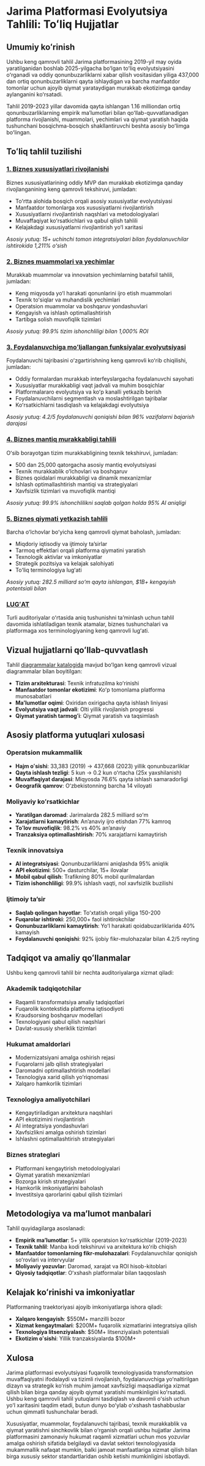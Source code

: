 # Jarima Platformasi Evolyutsiya Tahlili: Toʻliq Hujjatlar

## Umumiy koʻrinish

Ushbu keng qamrovli tahlil Jarima platformasining 2019-yil may oyida yaratilganidan boshlab 2025-yilgacha boʻlgan toʻliq evolyutsiyasini oʻrganadi va oddiy qonunbuzarliklarni xabar qilish vositasidan yiliga 437,000 dan ortiq qonunbuzarliklarni qayta ishlaydigan va barcha manfaatdor tomonlar uchun ajoyib qiymat yarataydigan murakkab ekotizimga qanday aylanganini koʻrsatadi.

Tahlil 2019-2023 yillar davomida qayta ishlangan 1.16 milliondan ortiq qonunbuzarliklarning empirik maʼlumotlari bilan qoʻllab-quvvatlanadigan platforma rivojlanishi, muammolari, yechimlari va qiymat yaratish haqida tushunchani bosqichma-bosqich shakllantiruvchi beshta asosiy boʻlimga boʻlingan.

## Toʻliq tahlil tuzilishi

### [1. Biznes xususiyatlari rivojlanishi](./1-biznes-xususiyatlari-rivojlanishi/)
Biznes xususiyatlarining oddiy MVP dan murakkab ekotizimga qanday rivojlanganining keng qamrovli tekshiruvi, jumladan:
- Toʻrtta alohida bosqich orqali asosiy xususiyatlar evolyutsiyasi
- Manfaatdor tomonlarga xos xususiyatlarni rivojlantirish
- Xususiyatlarni rivojlantirish naqshlari va metodologiyalari
- Muvaffaqiyat koʻrsatkichlari va qabul qilish tahlili
- Kelajakdagi xususiyatlarni rivojlantirish yoʻl xaritasi

*Asosiy yutuq: 15+ uchinchi tomon integratsiyalari bilan foydalanuvchilar ishtirokida 1,211% oʻsish*

### [2. Biznes muammolari va yechimlar](./2-biznes-muammolari-va-yechimlar/)
Murakkab muammolar va innovatsion yechimlarning batafsil tahlili, jumladan:
- Keng miqyosda yoʻl harakati qonunlarini ijro etish muammolari
- Texnik toʻsiqlar va muhandislik yechimlari
- Operatsion muammolar va boshqaruv yondashuvlari
- Kengayish va ishlash optimallashtirish
- Tartibga solish muvofiqlik tizimlari

*Asosiy yutuq: 99.9% tizim ishonchliligi bilan 1,000% ROI*

### [3. Foydalanuvchiga moʻljallangan funksiyalar evolyutsiyasi](./3-foydalanuvchiga-moʻljallangan-funksiyalar-evolyutsiyasi/)
Foydalanuvchi tajribasini oʻzgartirishning keng qamrovli koʻrib chiqilishi, jumladan:
- Oddiy formalardan murakkab interfeyslargacha foydalanuvchi sayohati
- Xususiyatlar murakkabligi vaqt jadvali va muhim bosqichlar
- Platformalararo evolyutsiya va koʻp kanalli yetkazib berish
- Foydalanuvchilarni segmentlash va moslashtirilgan tajribalar
- Koʻrsatkichlarni tasdiqlash va kelajakdagi evolyutsiya

*Asosiy yutuq: 4.2/5 foydalanuvchi qoniqishi bilan 96% vazifalarni bajarish darajasi*

### [4. Biznes mantiq murakkabligi tahlili](./4-biznes-mantiq-murakkabligi-tahlili/)
Oʻsib borayotgan tizim murakkabligining texnik tekshiruvi, jumladan:
- 500 dan 25,000 qatorgacha asosiy mantiq evolyutsiyasi
- Texnik murakkablik oʻlchovlari va boshqaruv
- Biznes qoidalari murakkabligi va dinamik mexanizmlar
- Ishlash optimallashtirish mantiqi va strategiyalari
- Xavfsizlik tizimlari va muvofiqlik mantiqi

*Asosiy yutuq: 99.9% ishonchlilikni saqlab qolgan holda 95% AI aniqligi*

### [5. Biznes qiymati yetkazish tahlili](./5-biznes-qiymati-yetkazish-tahlili/)
Barcha oʻlchovlar boʻyicha keng qamrovli qiymat baholash, jumladan:
- Miqdoriy iqtisodiy va ijtimoiy taʼsirlar
- Tarmoq effektlari orqali platforma qiymatini yaratish
- Texnologik aktivlar va imkoniyatlar
- Strategik pozitsiya va kelajak salohiyati
- Toʻliq terminologiya lugʻati

*Asosiy yutuq: 282.5 milliard soʻm qayta ishlangan, $1B+ kengayish potentsiali bilan*

### [LUGʻAT](./LUGAT.md)
Turli auditoriyalar oʻrtasida aniq tushunishni taʼminlash uchun tahlil davomida ishlatiladigan texnik atamalar, biznes tushunchalari va platformaga xos terminologiyaning keng qamrovli lugʻati.

## Vizual hujjatlarni qoʻllab-quvvatlash

Tahlil [diagrammalar katalogida](./diagrammalar/) mavjud boʻlgan keng qamrovli vizual diagrammalar bilan boyitilgan:
- **Tizim arxitekturasi**: Texnik infratuzilma koʻrinishi
- **Manfaatdor tomonlar ekotizimi**: Koʻp tomonlama platforma munosabatlari
- **Maʼlumotlar oqimi**: Oxiridan oxirigacha qayta ishlash liniyasi
- **Evolyutsiya vaqt jadvali**: Olti yillik rivojlanish progressi
- **Qiymat yaratish tarmogʻi**: Qiymat yaratish va taqsimlash

## Asosiy platforma yutuqlari xulosasi

### Operatsion mukammallik
- **Hajm oʻsishi**: 33,383 (2019) → 437,668 (2023) yillik qonunbuzarliklar
- **Qayta ishlash tezligi**: 5 kun → 0.2 kun oʻrtacha (25x yaxshilanish)
- **Muvaffaqiyat darajasi**: Miqyosda 76.6% qayta ishlash samaradorligi
- **Geografik qamrov**: Oʻzbekistonning barcha 14 viloyati

### Moliyaviy koʻrsatkichlar
- **Yaratilgan daromad**: Jarimalarda 282.5 milliard soʻm
- **Xarajatlarni kamaytirish**: Anʼanaviy ijro etishdan 77% kamroq
- **Toʻlov muvofiqlik**: 98.2% vs 40% anʼanaviy
- **Tranzaksiya optimallashtirish**: 70% xarajatlarni kamaytirish

### Texnik innovatsiya
- **AI integratsiyasi**: Qonunbuzarliklarni aniqlashda 95% aniqlik
- **API ekotizimi**: 500+ dasturchilar, 15+ ilovalar
- **Mobil qabul qilish**: Trafikning 80% mobil qurilmalardan
- **Tizim ishonchliligi**: 99.9% ishlash vaqti, nol xavfsizlik buzilishi

### Ijtimoiy taʼsir
- **Saqlab qolingan hayotlar**: Toʻxtatish orqali yiliga 150-200
- **Fuqarolar ishtiroki**: 250,000+ faol ishtirokchilar
- **Qonunbuzarliklarni kamaytirish**: Yoʻl harakati qoidabuzarliklarida 40% kamayish
- **Foydalanuvchi qoniqishi**: 92% ijobiy fikr-mulohazalar bilan 4.2/5 reyting

## Tadqiqot va amaliy qoʻllanmalar

Ushbu keng qamrovli tahlil bir nechta auditoriyalarga xizmat qiladi:

### Akademik tadqiqotchilar
- Raqamli transformatsiya amaliy tadqiqotlari
- Fuqarolik kontekstida platforma iqtisodiyoti
- Kraudsorsing boshqaruv modellari
- Texnologiyani qabul qilish naqshlari
- Davlat-xususiy sheriklik tizimlari

### Hukumat amaldorlari
- Modernizatsiyani amalga oshirish rejasi
- Fuqarolarni jalb qilish strategiyalari
- Daromadni optimallashtirish modellari
- Texnologiya xarid qilish yoʻriqnomasi
- Xalqaro hamkorlik tizimlari

### Texnologiya amaliyotchilari
- Kengaytiriladigan arxitektura naqshlari
- API ekotizimini rivojlantirish
- AI integratsiya yondashuvlari
- Xavfsizlikni amalga oshirish tizimlari
- Ishlashni optimallashtirish strategiyalari

### Biznes strateglari
- Platformani kengaytirish metodologiyalari
- Qiymat yaratish mexanizmlari
- Bozorga kirish strategiyalari
- Hamkorlik imkoniyatlarini baholash
- Investitsiya qarorlarini qabul qilish tizimlari

## Metodologiya va maʼlumot manbalari

Tahlil quyidagilarga asoslanadi:
- **Empirik maʼlumotlar**: 5+ yillik operatsion koʻrsatkichlar (2019-2023)
- **Texnik tahlil**: Manba kodi tekshiruvi va arxitektura koʻrib chiqish
- **Manfaatdor tomonlarning fikr-mulohazalari**: Foydalanuvchilar qoniqish soʻrovlari va intervyular
- **Moliyaviy yozuvlar**: Daromad, xarajat va ROI hisob-kitoblari
- **Qiyosiy tadqiqotlar**: Oʻxshash platformalar bilan taqqoslash

## Kelajak koʻrinishi va imkoniyatlar

Platformaning traektoriyasi ajoyib imkoniyatlarga ishora qiladi:
- **Xalqaro kengayish**: $550M+ manzilli bozor
- **Xizmat kengaytmalari**: $200M+ fuqarolik xizmatlarini integratsiya qilish
- **Texnologiya litsenziyalash**: $50M+ litsenziyalash potentsiali
- **Ekotizim oʻsishi**: Yillik tranzaksiyalarda $100M+

## Xulosa

Jarima platformasi evolyutsiyasi fuqarolik texnologiyasida transformatsion muvaffaqiyatni ifodalaydi va tizimli rivojlanish, foydalanuvchiga yoʻnaltirilgan dizayn va strategik koʻrish muhim jamoat xavfsizligi maqsadlariga xizmat qilish bilan birga qanday ajoyib qiymat yaratishi mumkinligini koʻrsatadi. Ushbu keng qamrovli tahlil yutuqlarni tasdiqlash va davomli oʻsish uchun yoʻl xaritasini taqdim etadi, butun dunyo boʻylab oʻxshash tashabbuslar uchun qimmatli tushunchalar beradi.

Xususiyatlar, muammolar, foydalanuvchi tajribasi, texnik murakkablik va qiymat yaratishni sinchkovlik bilan oʻrganish orqali ushbu hujjatlar Jarima platformasini zamonaviy hukumat raqamli xizmatlari uchun mos yozuvlar amalga oshirish sifatida belgilaydi va davlat sektori texnologiyasida mukammallik nafaqat mumkin, balki jamoat manfaatlariga xizmat qilish bilan birga xususiy sektor standartlaridan oshib ketishi mumkinligini isbotlaydi.